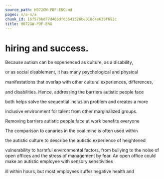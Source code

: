 ```yaml
---
source_path: H072GW-PDF-ENG.md
pages: n/a-n/a
chunk_id: 16f57bbd77d408df03541526be918c4e639f692c
title: H072GW-PDF-ENG
---
```

# hiring and success.

Because autism can be experienced as culture, as a disability,

or as social disablement, it has many psychological and physical

manifestations that overlap with other cultural experiences, diﬀerences,

and disabilities. Hence, addressing the barriers autistic people face

both helps solve the sequential inclusion problem and creates a more

inclusive environment for talent from other marginalized groups.

Removing barriers autistic people face at work benefits everyone

The comparison to canaries in the coal mine is often used within

the autistic culture to describe the autistic experience of heightened

vulnerability to harmful environmental factors, from bullying to the noise of open oﬃces and the stress of management by fear. An open oﬃce could make an autistic employee with sensory sensitivities

ill within hours, but most employees suﬀer negative health and
